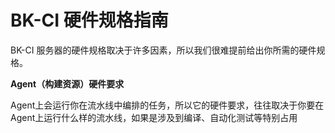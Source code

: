 # BK-CI 硬件规格指南

BK-CI 服务器的硬件规格取决于许多因素，所以我们很难提前给出你所需的硬件规格。

**Agent（构建资源）硬件要求**

Agent上会运行你在流水线中编排的任务，所以它的硬件要求，往往取决于你要在Agent上运行什么样的流水线，如果是涉及到编译、自动化测试等特别占用

